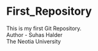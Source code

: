  # First_Repository
This is my first Git Repository.
<br>
Author - Suhas Halder 
<br>
The Neotia University
